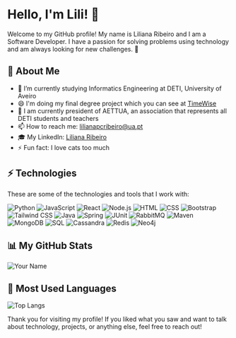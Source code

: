 # Hello, I'm Lili! 👋

Welcome to my GitHub profile! My name is Liliana Ribeiro and I am a Software Developer. I have a passion for solving problems using technology and am always looking for new challenges. 🙂

## 🌱 About Me

- 🔭 I’m currently studying Informatics Engineering at DETI, University of Aveiro
- 😄 I'm doing my final degree project which you can see at [TimeWise](https://timewise-pi.github.io/docs/)
- 👯 I am currently president of AETTUA, an association that represents all DETI students and teachers
- 📫 How to reach me: lilianapcribeiro@ua.pt
- 🎓 My LinkedIn: [Liliana Ribeiro](https://www.linkedin.com/in/liliana-ribeiro-82469825a/)
- ⚡ Fun fact: I love cats too much

## ⚡ Technologies

These are some of the technologies and tools that I work with:

![Python](https://img.shields.io/badge/-Python-black?style=flat-square&logo=Python)
![JavaScript](https://img.shields.io/badge/-JavaScript-black?style=flat-square&logo=javascript)
![React](https://img.shields.io/badge/-React-black?style=flat-square&logo=react)
![Node.js](https://img.shields.io/badge/-Node.js-black?style=flat-square&logo=node.js)
![HTML](https://img.shields.io/badge/-HTML5-black?style=flat-square&logo=html5)
![CSS](https://img.shields.io/badge/-CSS3-black?style=flat-square&logo=css3&logoColor=1572B6)
![Bootstrap](https://img.shields.io/badge/-Bootstrap-black?style=flat-square&logo=bootstrap)
![Tailwind CSS](https://img.shields.io/badge/-Tailwind_CSS-black?style=flat-square&logo=tailwind-css)
![Java](https://img.shields.io/badge/-Java-black?style=flat-square&logo=java)
![Spring](https://img.shields.io/badge/-Spring-black?style=flat-square&logo=spring)
![JUnit](https://img.shields.io/badge/-JUnit-black?style=flat-square&logo=junit5)
![RabbitMQ](https://img.shields.io/badge/-RabbitMQ-black?style=flat-square&logo=rabbitmq)
![Maven](https://img.shields.io/badge/-Maven-black?style=flat-square&logo=apache-maven)
![MongoDB](https://img.shields.io/badge/-MongoDB-black?style=flat-square&logo=mongodb)
![SQL](https://img.shields.io/badge/-SQL-black?style=flat-square&logo=sqlite)
![Cassandra](https://img.shields.io/badge/-Cassandra-black?style=flat-square&logo=apache-cassandra)
![Redis](https://img.shields.io/badge/-Redis-black?style=flat-square&logo=redis)
![Neo4j](https://img.shields.io/badge/-Neo4j-black?style=flat-square&logo=neo4j)

## 📊 My GitHub Stats

![Your Name](https://github-readme-stats.vercel.app/api?username=lilikas11&show_icons=true&bg_color=0D1117&icon_color=DDA0DD&title_color=DDA0DD&text_color=C9D1D9&border_color=DDA0DD)


## 🚀 Most Used Languages

![Top Langs](https://github-readme-stats.vercel.app/api/top-langs/?username=lilikas11&layout=compact&show_icons=true&bg_color=0D1117&icon_color=DDA0DD&title_color=DDA0DD&text_color=C9D1D9&border_color=DDA0DD)


Thank you for visiting my profile! If you liked what you saw and want to talk about technology, projects, or anything else, feel free to reach out!
